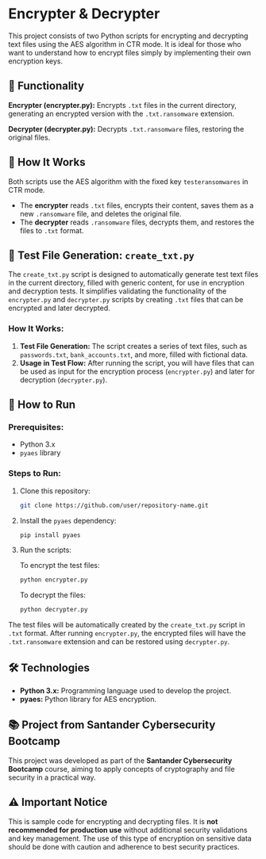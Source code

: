 # Encrypter & Decrypter

This project consists of two Python scripts for encrypting and decrypting text files using the AES algorithm in CTR mode. It is ideal for those who want to understand how to encrypt files simply by implementing their own encryption keys.

## 🚀 Functionality

**Encrypter (encrypter.py):** Encrypts `.txt` files in the current directory, generating an encrypted version with the `.txt.ransomware` extension.

**Decrypter (decrypter.py):** Decrypts `.txt.ransomware` files, restoring the original files.

## 🔐 How It Works

Both scripts use the AES algorithm with the fixed key `testeransomwares` in CTR mode.

- The **encrypter** reads `.txt` files, encrypts their content, saves them as a new `.ransomware` file, and deletes the original file.
- The **decrypter** reads `.ransomware` files, decrypts them, and restores the files to `.txt` format.

## 📝 Test File Generation: `create_txt.py`

The `create_txt.py` script is designed to automatically generate test text files in the current directory, filled with generic content, for use in encryption and decryption tests. It simplifies validating the functionality of the `encrypter.py` and `decrypter.py` scripts by creating `.txt` files that can be encrypted and later decrypted.

### How It Works:
1. **Test File Generation:** The script creates a series of text files, such as `passwords.txt`, `bank_accounts.txt`, and more, filled with fictional data.
2. **Usage in Test Flow:** After running the script, you will have files that can be used as input for the encryption process (`encrypter.py`) and later for decryption (`decrypter.py`).

## 🚀 How to Run

### Prerequisites:
- Python 3.x
- `pyaes` library

### Steps to Run:

1. Clone this repository:

    ```bash
    git clone https://github.com/user/repository-name.git
    ```

2. Install the `pyaes` dependency:

    ```bash
    pip install pyaes
    ```

3. Run the scripts:

    To encrypt the test files:

    ```bash
    python encrypter.py
    ```

    To decrypt the files:

    ```bash
    python decrypter.py
    ```

The test files will be automatically created by the `create_txt.py` script in `.txt` format. After running `encrypter.py`, the encrypted files will have the `.txt.ransomware` extension and can be restored using `decrypter.py`.

## 🛠️ Technologies

- **Python 3.x:** Programming language used to develop the project.
- **pyaes:** Python library for AES encryption.

## 📚 Project from Santander Cybersecurity Bootcamp

This project was developed as part of the **Santander Cybersecurity Bootcamp** course, aiming to apply concepts of cryptography and file security in a practical way.

## ⚠️ Important Notice

This is sample code for encrypting and decrypting files. It is **not recommended for production use** without additional security validations and key management. The use of this type of encryption on sensitive data should be done with caution and adherence to best security practices.
